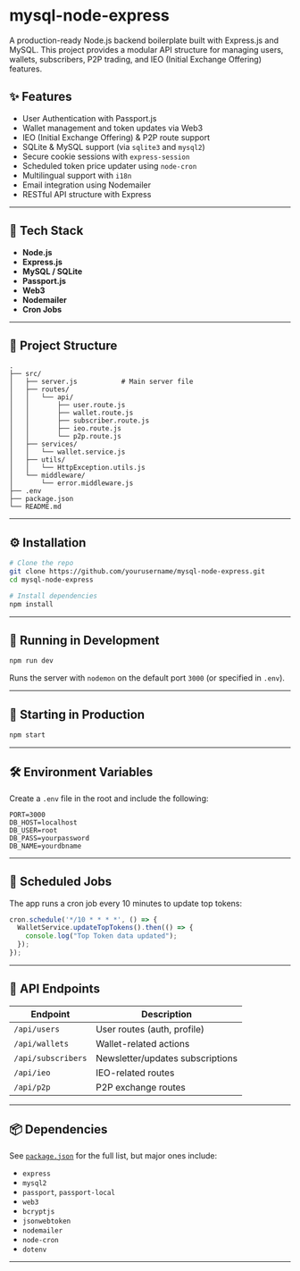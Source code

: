 # mysql-node-express

A production-ready Node.js backend boilerplate built with Express.js and MySQL. This project provides a modular API structure for managing users, wallets, subscribers, P2P trading, and IEO (Initial Exchange Offering) features. 

## ✨ Features

- User Authentication with Passport.js
- Wallet management and token updates via Web3
- IEO (Initial Exchange Offering) & P2P route support
- SQLite & MySQL support (via `sqlite3` and `mysql2`)
- Secure cookie sessions with `express-session`
- Scheduled token price updater using `node-cron`
- Multilingual support with `i18n`
- Email integration using Nodemailer
- RESTful API structure with Express

---

## 🚀 Tech Stack

- **Node.js**
- **Express.js**
- **MySQL / SQLite**
- **Passport.js**
- **Web3**
- **Nodemailer**
- **Cron Jobs**

---

## 📁 Project Structure

```
.
├── src/
│   ├── server.js           # Main server file
│   ├── routes/
│   │   └── api/
│   │       ├── user.route.js
│   │       ├── wallet.route.js
│   │       ├── subscriber.route.js
│   │       ├── ieo.route.js
│   │       └── p2p.route.js
│   ├── services/
│   │   └── wallet.service.js
│   ├── utils/
│   │   └── HttpException.utils.js
│   └── middleware/
│       └── error.middleware.js
├── .env
├── package.json
└── README.md
```

---

## ⚙️ Installation

```bash
# Clone the repo
git clone https://github.com/yourusername/mysql-node-express.git
cd mysql-node-express

# Install dependencies
npm install
```

---

## 🧪 Running in Development

```bash
npm run dev
```

Runs the server with `nodemon` on the default port `3000` (or specified in `.env`).

---

## 🚦 Starting in Production

```bash
npm start
```

---

## 🛠️ Environment Variables

Create a `.env` file in the root and include the following:

```
PORT=3000
DB_HOST=localhost
DB_USER=root
DB_PASS=yourpassword
DB_NAME=yourdbname
```

---

## 🧠 Scheduled Jobs

The app runs a cron job every 10 minutes to update top tokens:

```js
cron.schedule('*/10 * * * *', () => {
  WalletService.updateTopTokens().then(() => {
    console.log("Top Token data updated");
  });
});
```

---

## 🧪 API Endpoints

| Endpoint              | Description                    |
|-----------------------|--------------------------------|
| `/api/users`          | User routes (auth, profile)    |
| `/api/wallets`        | Wallet-related actions         |
| `/api/subscribers`    | Newsletter/updates subscriptions |
| `/api/ieo`            | IEO-related routes             |
| `/api/p2p`            | P2P exchange routes            |

---

## 📦 Dependencies

See [`package.json`](./package.json) for the full list, but major ones include:

- `express`
- `mysql2`
- `passport`, `passport-local`
- `web3`
- `bcryptjs`
- `jsonwebtoken`
- `nodemailer`
- `node-cron`
- `dotenv`

---
